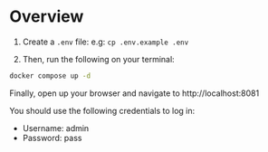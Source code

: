# Overview

1. Create a `.env` file: e.g: `cp .env.example .env`

2. Then, run the following on your terminal:

```bash
docker compose up -d
```

Finally, open up your browser and navigate to http://localhost:8081

You should use the following credentials to log in:

- Username: admin
- Password: pass